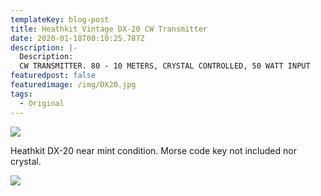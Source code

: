 ```yaml
---
templateKey: blog-post
title: Heathkit Vintage DX-20 CW Transmitter
date: 2020-01-18T00:10:25.787Z
description: |-
  Description:
  CW TRANSMITTER. 80 - 10 METERS, CRYSTAL CONTROLLED, 50 WATT INPUT
featuredpost: false
featuredimage: /img/DX20.jpg
tags:
  - Original
---
```

![](/img/DX20.jpg)

Heathkit DX-20 near mint condition. Morse code key not included nor crystal.

![](/img/DX20inside.jpg)
